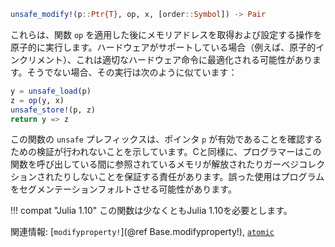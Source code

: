 ```julia
unsafe_modify!(p::Ptr{T}, op, x, [order::Symbol]) -> Pair
```

これらは、関数 `op` を適用した後にメモリアドレスを取得および設定する操作を原子的に実行します。ハードウェアがサポートしている場合（例えば、原子的インクリメント）、これは適切なハードウェア命令に最適化される可能性があります。そうでない場合、その実行は次のように似ています：

```julia
y = unsafe_load(p)
z = op(y, x)
unsafe_store!(p, z)
return y => z
```

この関数の `unsafe` プレフィックスは、ポインタ `p` が有効であることを確認するための検証が行われないことを示しています。Cと同様に、プログラマーはこの関数を呼び出している間に参照されているメモリが解放されたりガーベジコレクションされたりしないことを保証する責任があります。誤った使用はプログラムをセグメンテーションフォルトさせる可能性があります。

!!! compat "Julia 1.10"
    この関数は少なくともJulia 1.10を必要とします。


関連情報: [`modifyproperty!`](@ref Base.modifyproperty!), [`atomic`](@ref)

